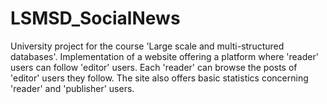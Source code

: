 # LSMSD_SocialNews
University project for the course 'Large scale and multi-structured databases'. Implementation of a website offering a platform where 'reader' users can follow 'editor' users. Each 'reader' can browse the posts of 'editor' users they follow. The site also offers basic statistics concerning 'reader' and 'publisher' users.
